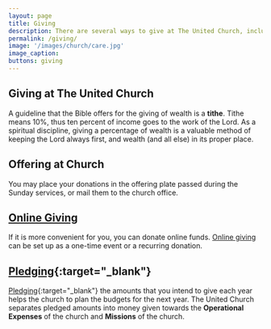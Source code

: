 ```yaml
---
layout: page
title: Giving
description: There are several ways to give at The United Church, including tithes, offerings, online giving, and pledging, highlighting how each method supports the church’s operational expenses and missions. It also encourages a disciplined approach to giving as a spiritual practice. 
permalink: /giving/
image: '/images/church/care.jpg'
image_caption:
buttons: giving
---
```



## Giving at The United Church

A guideline that the Bible offers for the giving of wealth is a **tithe**. Tithe means 10%, thus ten percent of income goes to the work of the Lord. As a spiritual discipline, giving a percentage of wealth is a valuable method of keeping the Lord always first, and wealth (and all else) in its proper place.

## Offering at Church

You may place your donations in the offering plate passed during the Sunday services, or mail them to the church office.

## [Online Giving](https://uccdga.churchcenter.com/giving)

If it is more convenient for you, you can donate online funds. [Online giving](https://uccdga.churchcenter.com/giving) can be set up as a one-time event or a recurring donation.

## [Pledging](https://bit.ly/ucc-pledge){:target="_blank"}

[Pledging](https://bit.ly/ucc-pledge){:target="_blank"} the amounts that you intend to give each year helps the church to plan the budgets for the next year. The United Church separates pledged amounts into money given towards the **Operational Expenses** of the church and **Missions** of the church.
